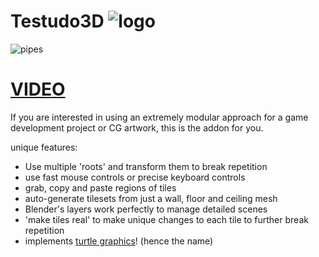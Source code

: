 # Testudo3D ![logo](https://imgur.com/g1MLeYk.png)

![pipes](https://i.imgur.com/gd3iGIF.png)
# [VIDEO](https://www.youtube.com/watch?v=4p2CRIq-Aa0)  

If you are interested in using an extremely modular approach for a game development project or CG artwork, this is the addon for you.
  
unique features:
* Use multiple 'roots' and transform them to break repetition
* use fast mouse controls or precise keyboard controls
* grab, copy and paste regions of tiles 
* auto-generate tilesets from just a wall, floor and ceiling mesh
* Blender's layers work perfectly to manage detailed scenes
* 'make tiles real' to make unique changes to each tile to further break repetition
* implements [turtle graphics](https://en.wikipedia.org/wiki/Turtle_graphics)! (hence the name)
